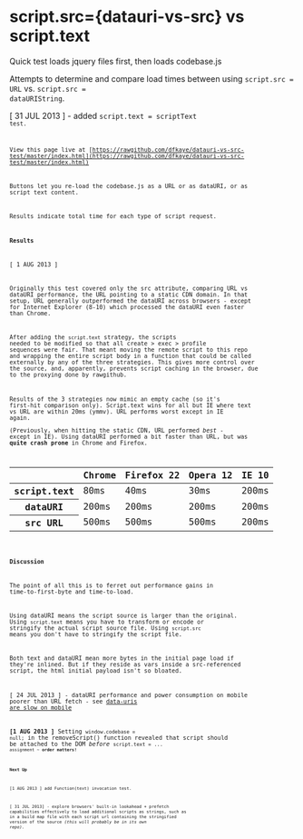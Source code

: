 script.src={datauri-vs-src} vs script.text
==========================================

Quick test loads jquery files first, then loads codebase.js 

Attempts to determine and compare load times between using <code>script.src = URL</code> 
vs. <code>script.src = dataURIString</code>.

[ 31 JUL 2013 ] - added <code>script.text = scriptText<code> test.

View this page live at 
[https://rawgithub.com/dfkaye/datauri-vs-src-test/master/index.html](https://rawgithub.com/dfkaye/datauri-vs-src-test/master/index.html)

Buttons let you re-load the codebase.js as a URL or as dataURI, or as script text content.

Results indicate total time for each type of script request.


__Results__

[ 1 AUG 2013 ] 

Originally this test covered only the src attribute, comparing URL vs dataURI performance, the URL 
pointing to a static CDN domain.  In that setup, URL generally outperformed the dataURI across 
browsers - except for Internet Explorer (8-10) which processed the dataURI even faster than Chrome.

After adding the <code>script.text</code> strategy, the scripts needed to be modified so that all create > exec >
profile sequences were fair.  That meant moving the remote script to this repo and wrapping the entire 
script body in a function that could be called externally by any of the three strategies.  This gives 
more control over the source, and, apparently, prevents script caching in the browser, due to the 
proxying done by rawgithub.

Results of the 3 strategies now mimic an empty cache (so it's first-hit comparison only).  Script.text 
wins for all but IE where text vs URL are within 20ms (ymmv).  URL performs worst except in IE again.  
(Previously, when hitting the static CDN, URL performed *best* - except in IE).  Using dataURI performed 
a bit faster than URL, but was __quite crash prone__ in Chrome and Firefox.

<table>
  <thead>
    <tr>
      <th></th>
      <th>Chrome </th>
      <th>Firefox 22</th>
      <th>Opera 12</th>
      <th>IE 10</th>
    </tr>
  </thead>
  <tbody>
    <tr>
      <th>script.text</th>
      <td>80ms</td>
      <td>40ms</td>
      <td>30ms</td>
      <td>200ms</td>      
    </tr>
    <tr>
      <th>dataURI</th>
      <td>200ms</td>
      <td>200ms</td>
      <td>200ms</td>
      <td>200ms</td>      
    </tr>    
    <tr>
      <th>src URL</th>
      <td>500ms</td>
      <td>500ms</td>
      <td>500ms</td>
      <td>200ms</td>      
    </tr>
  </tbody>
</table>


__Discussion__

The point of all this is to ferret out performance gains in time-to-first-byte and time-to-load.

Using dataURI means the script source is larger than the original.
Using <code>script.text</code> means you have to transform or encode or stringify the actual script source file.
Using <code>script.src</code> means you don't have to stringify the script file.

Both text and dataURI mean more bytes in the initial page load if they're inlined.
But if they reside as vars inside a src-referenced script, the html initial payload isn't so bloated.

[ 24 JUL 2013 ] - dataURI performance and power consumption on mobile poorer than URL fetch - 
see [data-uris are slow on mobile](http://www.mobify.com/blog/data-uris-are-slow-on-mobile/)


__[1 AUG 2013 ]__
Setting <code>window.codebase = null;</code> in the removeScript() function revealed that script should be 
attached to the DOM *before* <code>script.text = ...<code> assignment ~ __order matters!__

__Next Up__

[1 AUG 2013 ] add Function(text) invocation test.

[ 31 JUL 2013] - explore browsers' built-in lookahead + prefetch capabilities effectively to 
load additional scripts as strings, such as in a build map file with each script url containing the
stringified version of the source *(this will probably be in its own repo).*



